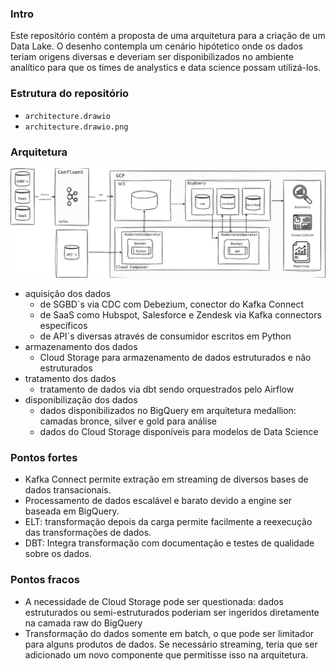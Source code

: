 ### Intro

Este repositório contém a proposta de uma arquitetura para a criação de um Data Lake. 
O desenho contempla um cenário hipótetico onde os dados teriam 
origens diversas e deveriam ser disponibilizados no ambiente analítico 
para que os times de analystics e data science possam utilizá-los.

### Estrutura do repositório
- ````architecture.drawio````
- ````architecture.drawio.png````

### Arquitetura
![Label](architecture.drawio.png)

- aquisição dos dados
    - de SGBD`s via CDC com Debezium, conector do Kafka Connect
    - de SaaS como Hubspot, Salesforce e Zendesk via Kafka connectors específicos
    - de API`s diversas através de consumidor escritos em Python
- armazenamento dos dados
    - Cloud Storage para armazenamento de dados estruturados e não estruturados
- tratamento dos dados
    - tratamento de dados via dbt sendo orquestrados pelo Airflow
- disponibilização dos dados
    - dados disponibilizados no BigQuery em arquitetura medallion: camadas bronce, silver e gold para análise
    - dados do Cloud Storage disponíveis para modelos de Data Science

### Pontos fortes
- Kafka Connect permite extração em streaming de diversos bases de dados transacionais.
- Processamento de dados escalável e barato devido a engine ser baseada em BigQuery.
- ELT: transformação depois da carga permite facilmente a reexecução das transformações de dados. 
- DBT: Integra transformação com documentação e testes de qualidade sobre os dados.

### Pontos fracos
- A necessidade de Cloud Storage pode ser questionada: dados estruturados ou semi-estruturados 
poderiam ser ingeridos diretamente na camada raw do BigQuery
- Transformação do dados somente em batch, o que pode ser limitador para alguns produtos de dados. 
Se necessário streaming, teria que ser adicionado um novo componente que permitisse isso na arquitetura.